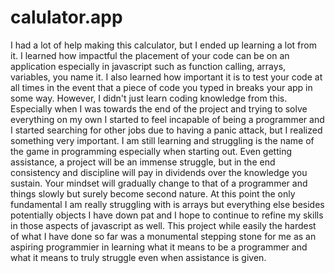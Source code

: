 # calulator.app

I had a lot of help making this calculator, but I ended up learning a lot from it. I learned how impactful the placement of your code can be on an application especially in javascript such as function calling, arrays, variables, you name it. I also learned how important it is to test your code at all times in the event that a piece of code you typed in breaks your app in some way. However, I didn't just learn coding knowledge from this. Especially when I was towards the end of the project and trying to solve everything on my own I started to feel incapable of being a programmer and I started searching for other jobs due to having a panic attack, but I realized something very important. I am still learning and struggling is the name of the game in programming especially when starting out. Even getting assistance, a project will be an immense struggle, but in the end consistency and discipline will pay in dividends over the knowledge you sustain. Your mindset will gradually change to that of a programmer and things slowly but surely become second nature. At this point the only fundamental I am really struggling with is arrays but everything else besides potentially objects I have down pat and I hope to continue to refine my skills in those aspects of javascript as well. This project while easily the hardest of what I have done so far was a monumental stepping stone for me as an aspiring programmier in learning what it means to be a programmer and what it means to truly struggle even when assistance is given. 
